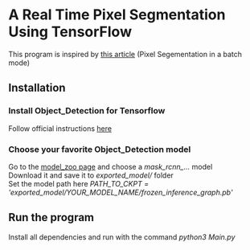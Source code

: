 # A Real Time Pixel Segmentation Using TensorFlow
This program is inspired by [this article](https://github.com/priya-dwivedi/Deep-Learning/blob/master/Mask_RCNN/Mask_RCNN_Videos.ipynb) (Pixel Segementation in a batch mode)
## Installation
### Install Object_Detection for Tensorflow
Follow official instructions [here](https://github.com/tensorflow/models/blob/master/research/object_detection/g3doc/installation.md)
### Choose your favorite Object_Detection model
Go to the [model_zoo page](https://github.com/tensorflow/models/blob/master/research/object_detection/g3doc/detection_model_zoo.md) and choose a *mask_rcnn_...* model  
Download it and save it to *exported_model/* folder  
Set the model path here *PATH_TO_CKPT = 'exported_model/YOUR_MODEL_NAME/frozen_inference_graph.pb'*
## Run the program
Install all dependencies and run with the command  *python3 Main.py*
